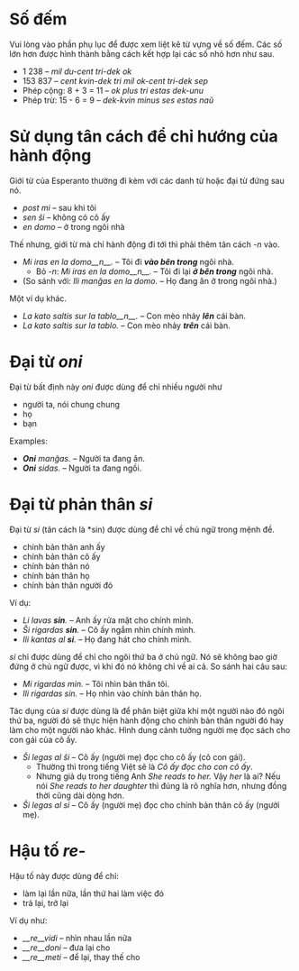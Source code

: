 # Số đếm

Vui lòng vào phần phụ lục để được xem liệt kê từ vựng về số đếm. Các số lớn hơn được hình thành bằng cách kết hợp lại các số nhỏ hơn như sau.

- 1 238                     – *mil du-cent tri-dek ok*
- 153 837                   – *cent kvin-dek tri mil ok-cent tri-dek sep*
- Phép cộng:      8 + 3 = 11 – *ok plus tri estas dek-unu*
- Phép trừ:   15 - 6 = 9 – *dek-kvin minus ses estas naŭ*

# Sử dụng tân cách để chỉ hướng của hành động

Giới từ của Esperanto thường đi kèm với các danh từ hoặc đại từ đứng sau nó.

- *post mi* – sau khi tôi
- *sen ŝi* – không có cô ấy
- *en domo* – ở trong ngôi nhà

Thế nhưng, giới từ mà chỉ hành động đi tới thì phải thêm tân cách *-n* vào.

- *Mi iras en la domo__n__.* – Tôi đi ***vào bên trong*** ngôi nhà.
  - Bỏ *-n*: *Mi iras en la domo__n__.* – Tôi đi lại ***ở bên trong*** ngôi nhà.
- (So sánh với: *Ili manĝas en la domo.* – Họ đang ăn ở trong ngôi nhà.)

Một ví dụ khác.

- *La kato saltis sur la tablo__n__.* – Con mèo nhảy ***lên*** cái bàn.
- *La kato saltis sur la tablo.* – Con mèo nhảy ***trên*** cái bàn.

# Đại từ *oni*

Đại từ bất định này *oni* được dùng để chỉ nhiều người như

- người ta, nói chung chung
- họ
- bạn

Examples:

- *__Oni__ manĝas.* – Người ta đang ăn.
- *__Oni__ sidas.* – Người ta đang ngồi.
 

# Đại từ phản thân *si*

Đại từ *si* (tân cách là *sin) được dùng để chỉ về chủ ngữ trong mệnh đề.

- chính bản thân anh ấy
- chính bản thân cô ấy
- chính bản thân nó
- chính bản thân họ
- chính bản thân người đó

Ví dụ:

- *Li lavas __sin__.* – Anh ấy rửa mặt cho chính mình.
- *Ŝi rigardas __sin__.* – Cô ấy ngắm nhìn chính mình.
- *Ili kantas al __si__.* – Họ đang hát cho chính mình.
 
*si* chỉ được dùng để chỉ cho ngôi thứ ba ở chủ ngữ. Nó sẽ không bao giờ đứng ở chủ ngữ được, vì khi đó nó không chỉ về ai cả. So sánh hai câu sau:

- *Mi rigardas min.* – Tôi nhìn bản thân tôi.
- *Ili rigardas sin.* – Họ nhìn vào chính bản thân họ.

Tác dụng của *si* được dùng là để phân biệt giữa khi một người nào đó ngôi thứ ba, người đó sẽ thực hiện hành động cho chính bản thân người đó hay làm cho một người nào khác. Hình dung cảnh tưởng người mẹ đọc sách cho con gái của cô ấy.

- *Ŝi legas al ŝi* – Cô ấy (người mẹ) đọc cho cô ấy (cô con gái).
  - Thường thì trong tiếng Việt sẽ là *Cô ấy đọc cho con cô ấy*.
  - Nhưng giả dụ trong tiếng Anh *She reads to her.* Vậy *her* là ai? Nếu nói *She reads to her daughter* thì đúng là rõ nghĩa hơn, nhưng đồng thời cũng dài dòng hơn. 
- *Ŝi legas al si* – Cô ấy (người mẹ) đọc cho chính bản thân cô ấy (người mẹ).

# Hậu tố *re-*

Hậu tố này được dùng để chỉ:

- làm lại lần nữa, lần thứ hai làm việc đó
- trả lại, trở lại

Ví dụ như:

- *__re__vidi* – nhìn nhau lần nữa
- *__re__doni* – đưa lại cho
- *__re__meti* – để lại, thay thế cho

 
